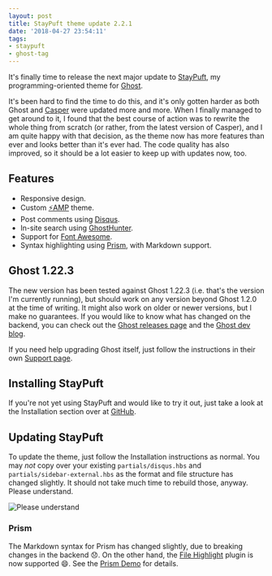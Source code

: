 ```yaml
---
layout: post
title: StayPuft theme update 2.2.1
date: '2018-04-27 23:54:11'
tags:
- staypuft
- ghost-tag
---
```


It's finally time to release the next major update to [StayPuft](https://github.com/dlecina/StayPuft), my programming-oriented theme for [Ghost](https://ghost.org/).

It's been hard to find the time to do this, and it's only gotten harder as both Ghost and [Casper](https://github.com/TryGhost/Casper) were updated more and more. When I finally managed to get around to it, I found that the best course of action was to rewrite the whole thing from scratch (or rather, from the latest version of Casper), and I am quite happy with that decision, as the theme now has more features than ever and looks better than it's ever had. The code quality has also improved, so it should be a lot easier to keep up with updates now, too.

## Features

* Responsive design.
* Custom [⚡AMP](https://blog.ghost.org/custom-amp-themes/) theme.
* Post comments using [Disqus](http://disqus.com/).
* In-site search using [GhostHunter](https://github.com/i11ume/ghostHunter).
* Support for [Font Awesome](https://github.com/FortAwesome/Font-Awesome).
* Syntax highlighting using [Prism](https://github.com/LeaVerou/prism/), with Markdown support.

## Ghost 1.22.3

The new version has been tested against Ghost 1.22.3 (i.e. that's the version I'm currently running), but should work on any version beyond Ghost 1.2.0 at the time of writing. It might also work on older or newer versions, but I make no guarantees. If you would like to know what has changed on the backend, you can check out the [Ghost releases page](https://github.com/TryGhost/Ghost/releases) and the [Ghost dev blog](https://dev.ghost.org/tag/releases/).

If you need help upgrading Ghost itself, just follow the instructions in their own [Support page](https://docs.ghost.org/docs/upgrade).

## Installing StayPuft

If you're not yet using StayPuft and would like to try it out, just take a look at the Installation section over at [GitHub](https://github.com/dlecina/StayPuft#installation).

## Updating StayPuft

To update the theme, just follow the Installation instructions as normal. You may *not* copy over your existing `partials/disqus.hbs` and `partials/sidebar-external.hbs` as the format and file structure has changed slightly. It should not take much time to rebuild those, anyway. Please understand.

![Please understand](https://media.giphy.com/media/DwpavZaqZHExG/giphy.gif)

### Prism

The Markdown syntax for Prism has changed slightly, due to breaking changes in the backend 😞. On the other hand, the [File Highlight](http://prismjs.com/plugins/file-highlight/) plugin is now supported 😄. See the [Prism Demo](https://davidlecina.com/blog/prism-demo/) for details.